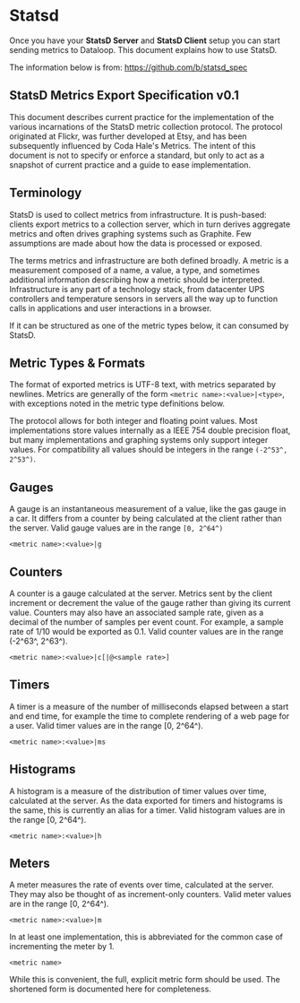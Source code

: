 # Statsd

Once you have your **StatsD Server** and **StatsD Client** setup you can start sending metrics to Dataloop. This document explains how to use StatsD.

The information below is from: https://github.com/b/statsd_spec

## StatsD Metrics Export Specification v0.1

This document describes current practice for the implementation of the various incarnations of the StatsD metric collection protocol. The protocol originated at Flickr, was further developed at Etsy, and has been subsequently influenced by Coda Hale's Metrics. The intent of this document is not to specify or enforce a standard, but only to act as a snapshot of current practice and a guide to ease implementation.

## Terminology

StatsD is used to collect metrics from infrastructure. It is push-based: clients export metrics to a collection server, which in turn derives aggregate metrics and often drives graphing systems such as Graphite. Few assumptions are made about how the data is processed or exposed.

The terms metrics and infrastructure are both defined broadly. A metric is a measurement composed of a name, a value, a type, and sometimes additional information describing how a metric should be interpreted. Infrastructure is any part of a technology stack, from datacenter UPS controllers and temperature sensors in servers all the way up to function calls in applications and user interactions in a browser.

If it can be structured as one of the metric types below, it can consumed by StatsD.

## Metric Types & Formats

The format of exported metrics is UTF-8 text, with metrics separated by newlines. Metrics are generally of the form `<metric name>:<value>|<type>`, with exceptions noted in the metric type definitions below.

The protocol allows for both integer and floating point values. Most implementations store values internally as a IEEE 754 double precision float, but many implementations and graphing systems only support integer values. For compatibility all values should be integers in the range `(-2^53^, 2^53^)`.

## Gauges

A gauge is an instantaneous measurement of a value, like the gas gauge in a car. It differs from a counter by being calculated at the client rather than the server. Valid gauge values are in the range `[0, 2^64^)`

```
<metric name>:<value>|g
```

## Counters

A counter is a gauge calculated at the server. Metrics sent by the client increment or decrement the value of the gauge rather than giving its current value. Counters may also have an associated sample rate, given as a decimal of the number of samples per event count. For example, a sample rate of 1/10 would be exported as 0.1. Valid counter values are in the range (-2^63^, 2^63^).

```
<metric name>:<value>|c[|@<sample rate>]
```

## Timers

A timer is a measure of the number of milliseconds elapsed between a start and end time, for example the time to complete rendering of a web page for a user. Valid timer values are in the range [0, 2^64^).

```
<metric name>:<value>|ms
```

## Histograms

A histogram is a measure of the distribution of timer values over time, calculated at the server. As the data exported for timers and histograms is the same, this is currently an alias for a timer. Valid histogram values are in the range [0, 2^64^).

```
<metric name>:<value>|h
```

## Meters

A meter measures the rate of events over time, calculated at the server. They may also be thought of as increment-only counters. Valid meter values are in the range [0, 2^64^).

```
<metric name>:<value>|m
```

In at least one implementation, this is abbreviated for the common case of incrementing the meter by 1.

```
<metric name>
```

While this is convenient, the full, explicit metric form should be used. The shortened form is documented here for completeness.
